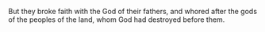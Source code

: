 But they broke faith with the God of their fathers, and whored after the gods of the peoples of the land, whom God had destroyed before them.
